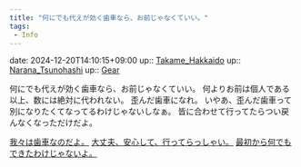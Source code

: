 ```yaml
---
title: "何にでも代えが効く歯車なら、お前じゃなくていい。"
tags:
 - Info
---
```


date: 2024-12-20T14:10:15+09:00
up:: [Takame_Hakkaido](../Bar/Novel/Nacaria/Takame_Hakkaido.md)
up:: [Narana_Tsunohashi](../Bar/Novel/Nacaria/Narana_Tsunohashi.md)
up:: [Gear](../Bar/Novel/Topics/Gear.md)

何にでも代えが効く歯車なら、お前じゃなくていい。
何よりお前は個人である以上、数には絶対に代われない。
歪んだ歯車になれ。
いやあ、歪んだ歯車って別になりたくてなってるわけじゃないしなぁ。
皆に合わせて行ってたらつい戻んなくなっただけだよ。

[我々は歯車なのだよ。](../Blogger/我々は歯車なのだよ。.md)
[大丈夫、安心して、行ってらっしゃい。](大丈夫、安心して、行ってらっしゃい。.md)
[最初から何でもできたわけじゃないよ。](最初から何でもできたわけじゃないよ。.md)